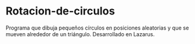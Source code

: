 # Rotacion-de-circulos
Programa que dibuja pequeños círculos en posiciones aleatorias y que se mueven alrededor de un triángulo. Desarrollado en Lazarus.
